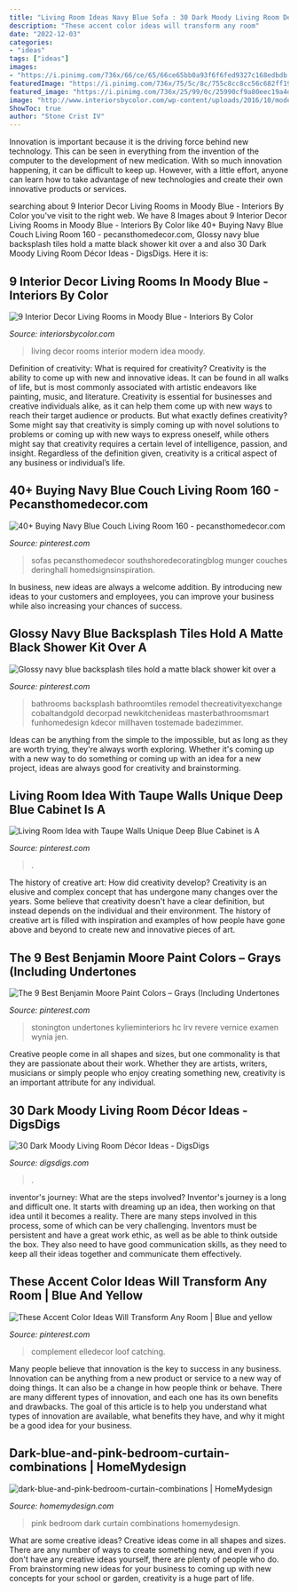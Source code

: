 ```yaml
---
title: "Living Room Ideas Navy Blue Sofa : 30 Dark Moody Living Room Décor Ideas"
description: "These accent color ideas will transform any room"
date: "2022-12-03"
categories:
- "ideas"
tags: ["ideas"]
images:
- "https://i.pinimg.com/736x/66/ce/65/66ce65bb0a93f6f6fed9327c168edbdb.jpg"
featuredImage: "https://i.pinimg.com/736x/75/5c/8c/755c8cc8cc56c682ff19bf8a3df06050.jpg"
featured_image: "https://i.pinimg.com/736x/25/99/0c/25990cf9a80eec19a4d2fffa837ec8b6.jpg"
image: "http://www.interiorsbycolor.com/wp-content/uploads/2016/10/modern-blue-interior-decor-idea.jpg"
ShowToc: true
author: "Stone Crist IV"
---
```



Innovation is important because it is the driving force behind new technology. This can be seen in everything from the invention of the computer to the development of new medication. With so much innovation happening, it can be difficult to keep up. However, with a little effort, anyone can learn how to take advantage of new technologies and create their own innovative products or services.

	

		
searching about 9 Interior Decor Living Rooms in Moody Blue - Interiors By Color you've visit to the right web. We have 8 Images about 9 Interior Decor Living Rooms in Moody Blue - Interiors By Color like 40+ Buying Navy Blue Couch Living Room 160 - pecansthomedecor.com, Glossy navy blue backsplash tiles hold a matte black shower kit over a and also 30 Dark Moody Living Room Décor Ideas - DigsDigs. Here it is:
		
    
## 9 Interior Decor Living Rooms In Moody Blue - Interiors By Color

<img loading=lazy src="http://www.interiorsbycolor.com/wp-content/uploads/2016/10/modern-blue-interior-decor-idea.jpg" onerror="this.onerror=null;this.src='https://tse2.mm.bing.net/th?id=OIP.c44OWz-3WSsEBmu1aDqVjwHaJ4&amp;pid=15.1';" alt="9 Interior Decor Living Rooms in Moody Blue - Interiors By Color">

_Source: interiorsbycolor.com_

>living decor rooms interior modern idea moody. 

	

Definition of creativity: What is required for creativity?
Creativity is the ability to come up with new and innovative ideas. It can be found in all walks of life, but is most commonly associated with artistic endeavors like painting, music, and literature. Creativity is essential for businesses and creative individuals alike, as it can help them come up with new ways to reach their target audience or products. But what exactly defines creativity? Some might say that creativity is simply coming up with novel solutions to problems or coming up with new ways to express oneself, while others might say that creativity requires a certain level of intelligence, passion, and insight. Regardless of the definition given, creativity is a critical aspect of any business or individual’s life.

    
## 40+ Buying Navy Blue Couch Living Room 160 - Pecansthomedecor.com

<img loading=lazy src="https://i.pinimg.com/736x/75/5c/8c/755c8cc8cc56c682ff19bf8a3df06050.jpg" onerror="this.onerror=null;this.src='https://tse4.mm.bing.net/th?id=OIP.67xxdv2nZBGKh0eILTpnwgHaK_&amp;pid=15.1';" alt="40+ Buying Navy Blue Couch Living Room 160 - pecansthomedecor.com">

_Source: pinterest.com_

>sofas pecansthomedecor southshoredecoratingblog munger couches deringhall homedsignsinspiration. 

	

In business, new ideas are always a welcome addition. By introducing new ideas to your customers and employees, you can improve your business while also increasing your chances of success.

    
## Glossy Navy Blue Backsplash Tiles Hold A Matte Black Shower Kit Over A

<img loading=lazy src="https://i.pinimg.com/736x/66/ce/65/66ce65bb0a93f6f6fed9327c168edbdb.jpg" onerror="this.onerror=null;this.src='https://tse1.mm.bing.net/th?id=OIP.d-Evj4n5d28KJb5uCnoBWgHaLH&amp;pid=15.1';" alt="Glossy navy blue backsplash tiles hold a matte black shower kit over a">

_Source: pinterest.com_

>bathrooms backsplash bathroomtiles remodel thecreativityexchange cobaltandgold decorpad newkitchenideas masterbathroomsmart funhomedesign kdecor millhaven tostemade badezimmer. 

	

Ideas can be anything from the simple to the impossible, but as long as they are worth trying, they're always worth exploring. Whether it's coming up with a new way to do something or coming up with an idea for a new project, ideas are always good for creativity and brainstorming.

    
## Living Room Idea With Taupe Walls Unique Deep Blue Cabinet Is A

<img loading=lazy src="https://i.pinimg.com/736x/cc/dd/51/ccdd516a8e88413ecc9ac3a75ae9087d.jpg" onerror="this.onerror=null;this.src='https://tse2.mm.bing.net/th?id=OIP.qNJcD6wABe0uD1p3vxalLQHaNJ&amp;pid=15.1';" alt="Living Room Idea with Taupe Walls Unique Deep Blue Cabinet is A">

_Source: pinterest.com_

>. 

	

The history of creative art: How did creativity develop?
Creativity is an elusive and complex concept that has undergone many changes over the years. Some believe that creativity doesn't have a clear definition, but instead depends on the individual and their environment. The history of creative art is filled with inspiration and examples of how people have gone above and beyond to create new and innovative pieces of art.

    
## The 9 Best Benjamin Moore Paint Colors – Grays (Including Undertones

<img loading=lazy src="https://i.pinimg.com/736x/25/99/0c/25990cf9a80eec19a4d2fffa837ec8b6.jpg" onerror="this.onerror=null;this.src='https://tse3.mm.bing.net/th?id=OIP.aX19BYDq1059foBa3MTaugHaLH&amp;pid=15.1';" alt="The 9 Best Benjamin Moore Paint Colors – Grays (Including Undertones">

_Source: pinterest.com_

>stonington undertones kylieminteriors hc lrv revere vernice examen wynia jen. 

	

Creative people come in all shapes and sizes, but one commonality is that they are passionate about their work. Whether they are artists, writers, musicians or simply people who enjoy creating something new, creativity is an important attribute for any individual.

    
## 30 Dark Moody Living Room Décor Ideas - DigsDigs

<img loading=lazy src="https://www.digsdigs.com/photos/2016/10/02-navy-and-black-living-room-with-emerald-furniture-and-an-antique-fireplace.jpg" onerror="this.onerror=null;this.src='https://tse3.mm.bing.net/th?id=OIP.Ykz521nofPnP-E7UNum24gHaM_&amp;pid=15.1';" alt="30 Dark Moody Living Room Décor Ideas - DigsDigs">

_Source: digsdigs.com_

>. 

	

inventor's journey: What are the steps involved?
Inventor's journey is a long and difficult one. It starts with dreaming up an idea, then working on that idea until it becomes a reality. There are many steps involved in this process, some of which can be very challenging. Inventors must be persistent and have a great work ethic, as well as be able to think outside the box. They also need to have good communication skills, as they need to keep all their ideas together and communicate them effectively.

    
## These Accent Color Ideas Will Transform Any Room | Blue And Yellow

<img loading=lazy src="https://i.pinimg.com/736x/7f/5c/1e/7f5c1e940c964890d330d96a61417579.jpg" onerror="this.onerror=null;this.src='https://tse3.mm.bing.net/th?id=OIP.GEQs8naj9Agu5MQXZ04p5QHaE8&amp;pid=15.1';" alt="These Accent Color Ideas Will Transform Any Room | Blue and yellow">

_Source: pinterest.com_

>complement elledecor loof catching. 

	

Many people believe that innovation is the key to success in any business. Innovation can be anything from a new product or service to a new way of doing things. It can also be a change in how people think or behave. There are many different types of innovation, and each one has its own benefits and drawbacks. The goal of this article is to help you understand what types of innovation are available, what benefits they have, and why it might be a good idea for your business.

    
## Dark-blue-and-pink-bedroom-curtain-combinations | HomeMydesign

<img loading=lazy src="https://homemydesign.com/wp-content/uploads/2020/05/dark-blue-and-pink-bedroom-curtain-combinations.jpg" onerror="this.onerror=null;this.src='https://tse4.mm.bing.net/th?id=OIP.RZWUHXQSmdGYf_ICjSu3hQHaJ4&amp;pid=15.1';" alt="dark-blue-and-pink-bedroom-curtain-combinations | HomeMydesign">

_Source: homemydesign.com_

>pink bedroom dark curtain combinations homemydesign. 

	

What are some creative ideas?
Creative ideas come in all shapes and sizes. There are any number of ways to create something new, and even if you don't have any creative ideas yourself, there are plenty of people who do. From brainstorming new ideas for your business to coming up with new concepts for your school or garden, creativity is a huge part of life.

